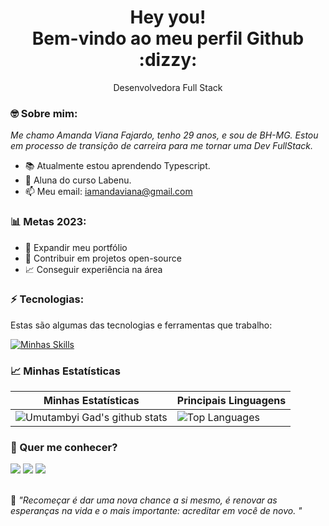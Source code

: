 <h1 align='center'>
  Hey you!
  <br/>
  Bem-vindo ao meu perfil Github :dizzy:
</h1>

<p align='center'>
  Desenvolvedora Full Stack
</p>

### 🤓 Sobre mim:

<p>
  <em>
   Me chamo Amanda Viana Fajardo, tenho 29 anos, e sou de BH-MG. Estou em processo de transição de carreira para me tornar uma Dev FullStack.
  </em>
</p>

- 📚 Atualmente estou aprendendo Typescript.
- 🚀 Aluna do curso Labenu.
- 📫 Meu email: iamandaviana@gmail.com


### 📊 Metas 2023:

- 📂 Expandir meu portfólio
- 🤝 Contribuir em projetos open-source
- 📈 Conseguir experiência na área


### ⚡️ Tecnologias:

Estas são algumas das tecnologias e ferramentas que trabalho:

[![Minhas Skills](https://skillicons.dev/icons?i=git,github,vscode,html,css,javascript,react,styledcomponents)](https://skillicons.dev)

### 📈 Minhas Estatísticas

| Minhas Estatísticas                                                                                                                                                            | Principais Linguagens                                                                                                                                                                     |
| ------------------------------------------------------------------------------------------------------------------------------------------------------------------------ | ---------------------------------------------------------------------------------------------------------------------------------------------------------------------------------- |
| ![Umutambyi Gad's github stats](https://github-readme-stats.vercel.app/api?username=ahava-viana&show_icons=true&hide_border=true&count_private=true&theme=jolly) | ![Top Languages](https://github-readme-stats.vercel.app/api/top-langs/?username=Kayke-Fujinaka&langs_count=10&count_private=true&hide_border=true&theme=jolly&layout=compact) |

### 💬 Quer me conhecer?

<div>
  <a href="https://www.linkedin.com/in/iamandaviana/" target="_blank"><img src="https://img.shields.io/badge/-LinkedIn-%230077B5?style=for-the-badge&logo=linkedin&logoColor=white" target="_blank"></a>
  <a href="https://contate.me/amandaviana" target="_blank"><img src="https://img.shields.io/badge/WhatsApp-25D366?style=for-the-badge&logo=whatsapp&logoColor=white" target="_blank"></a>
  <a href = "mailto:iamandaviana@gmail.com"><img src="https://img.shields.io/badge/-Gmail-%23333?style=for-the-badge&logo=gmail&logoColor=white" target="_blank"></a>
 
</div>

<br>


<p>🧠 <spam style="font-style:italic">"Recomeçar é dar uma nova chance a si mesmo, é renovar as esperanças na vida e o mais importante: acreditar em você de novo. "</spam></p>
